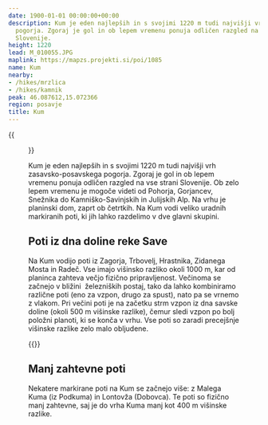 ```yaml
---
date: 1900-01-01 00:00:00+00:00
description: Kum je eden najlepših in s svojimi 1220 m tudi najvišji vrh zasavsko-posavskega
  pogorja. Zgoraj je gol in ob lepem vremenu ponuja odličen razgled na vse strani
  Slovenije.
height: 1220
lead: M_010055.JPG
maplink: https://mapzs.projekti.si/poi/1085
name: Kum
nearby:
- /hikes/mrzlica
- /hikes/kamnik
peak: 46.087612,15.072366
region: posavje
title: Kum
---
```

{{<figure src="M_010055.JPG">}}

Kum je eden najlepših in s svojimi 1220 m tudi najvišji vrh zasavsko-posavskega pogorja. Zgoraj je gol in ob lepem vremenu ponuja odličen razgled na vse strani Slovenije. Ob zelo lepem vremenu je mogoče videti od Pohorja, Gorjancev, Snežnika do Kamniško-Savinjskih in Julijskih Alp. Na vrhu je planinski dom, zaprt ob četrtkih. Na Kum vodi veliko uradnih markiranih poti, ki jih lahko razdelimo v dve glavni skupini.

## Poti iz dna doline reke Save

Na Kum vodijo poti iz Zagorja, Trbovelj, Hrastnika, Zidanega Mosta in Radeč. Vse imajo višinsko razliko okoli 1000 m, kar od planinca zahteva večjo fizično pripravljenost. Večinoma se začnejo v bližini  železniških postaj, tako da lahko kombiniramo različne poti (eno za vzpon, drugo za spust), nato pa se vrnemo z vlakom. Pri večini poti je na začetku strm vzpon iz dna savske doline (okoli 500 m višinske razlike), čemur sledi vzpon po bolj položni planoti, ki se konča v vrhu. Vse poti so zaradi precejšnje višinske razlike zelo malo obljudene. 

{{<multipath-hike-list>}}

## Manj zahtevne poti

Nekatere markirane poti na Kum se začnejo više: z Malega Kuma (iz Podkuma) in Lontovža (Dobovca). Te poti so fizično manj zahtevne, saj je do vrha Kuma manj kot 400 m višinske razlike.

